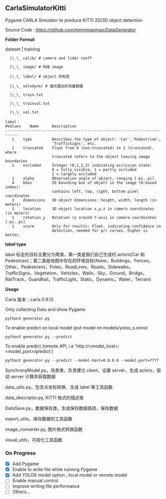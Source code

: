 ## CarlaSimulatorKitti

Pygame CARLA Simulator to produce KITTI 2D/3D object detection

Source Code : https://github.com/mmmmaomao/DataGenerator

**Folder Format**

dataset |
training

      |\_\_ calib/ # camera and lidar coeff

      |\_\_ image/ # RGB image

      |\_\_ label/ # object 的标签

      |\_\_ velodyne/ # 激光雷达的测量数据

      |\_\_ train.txt

      |\_\_ trainval.txt

      |\_\_ val.txt

```
label：
#Values    Name      Description
----------------------------------------------------------------------------
   1    type         Describes the type of object: 'Car','Pedestrian',
   					 'TrafficSigns', etc.
   1    truncated    Float from 0 (non-truncated) to 1 (truncated), where
                     truncated refers to the object leaving image boundaries
   1    occluded     Integer (0,1,2,3) indicating occlusion state:
                     0 = fully visible, 1 = partly occluded
                     2 = largely occluded
   1    alpha        Observation angle of object, ranging [-pi..pi]
   4    bbox         2D bounding box of object in the image (0-based index):
                     contains left, top, right, bottom pixel coordinates
   3    dimensions   3D object dimensions: height, width, length (in meters)
   3    location     3D object location x,y,z in camera coordinates (in meters)
   1    rotation_y   Rotation ry around Y-axis in camera coordinates [-pi..pi]
   1    score        Only for results: Float, indicating confidence in
                     detection, needed for p/r curves, higher is better.
```

**label type**

label 标定的目标主要分为两类，第一类是我们自己生成的 actors(Car 和 Pedestrian)；第二类是地图中存在的环境目标(None，Buildings，Fences，Other，Pedestrians，Poles，RoadLines，Roads，Sidewalks，TrafficSigns，Vegetation，Vehicles，Walls，Sky，Ground，Bridge，RailTrack，GuardRail，TrafficLight，Static，Dynamic，Water，Terrain)

**Usage**

Carla 版本：carla 0.9.12

Only collecting Data and show Pygame

```
python3 generator.py
```

To enable predict on local model (put model on models/yolox_s.onnx)

```
python3 generator.py --predict
```

To enable predict (remote API, i.e 'http://<model_host>:<model_port>/predict')

```
python3 generator.py --predict --model-host=0.0.0.0 --model-port=7777
```

SynchronyModel.py，场景类，负责建立 client，设置 server，生成 actors，驱动 server 计算并获取数据

data_utils.py，包含点坐标转换、生成 label 等工具函数

data_descriptor.py, KITTI 格式的描述类

DataSave.py，数据保存类，生成保存数据路径，保存数据

export_utils，保存数据的工具函数

image_converter.py, 图片格式转换函数

visual_utils，可视化工具函数

### On Progress

- [x] Add Pygame
- [x] Enable to write file while running Pygame
- [x] Add YOLOX model option , local model or remote model
- [ ] Enable manual control
- [ ] Improve writing file performance
- [ ] Others...
